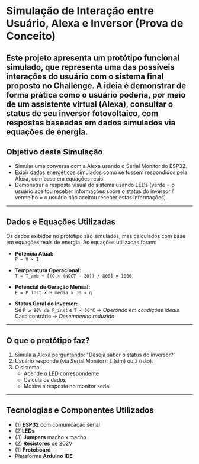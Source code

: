 # Simulação de Interação entre Usuário, Alexa e Inversor (Prova de Conceito)

Este projeto apresenta um protótipo funcional simulado, que representa uma das possíveis interações do usuário com o sistema final proposto no Challenge. A ideia é demonstrar de forma prática como o usuário poderia, por meio de um assistente virtual (Alexa), consultar o status de seu inversor fotovoltaico, com respostas baseadas em dados simulados via equações de energia.
---
## Objetivo desta Simulação

- Simular uma conversa com a Alexa usando o Serial Monitor do ESP32.
- Exibir dados energéticos simulados como se fossem respondidos pela Alexa, com base em equações reais.
- Demonstrar a resposta visual do sistema usando LEDs (verde = o usuário aceitou receber informações sobre o status do inversor / vermelho = o usuário não aceitou receber estas informações).
---
##  Dados e Equações Utilizadas

Os dados exibidos no protótipo são simulados, mas calculados com base em equações reais de energia. As equações utilizadas foram: 

- **Potência Atual:**  
  `P = V × I`

- **Temperatura Operacional:**  
  `T = T_amb + [(G × (NOCT - 20)) / 800] × 1000`

- **Potencial de Geração Mensal:**  
  `E = P_inst × H_média × 30 × η `

- **Status Geral do Inversor:**  
  Se `P ≥ 80% de P_inst` e `T < 60°C` → *Operando em condições ideais*  
  Caso contrário → *Desempenho reduzido*
---
##  O que o protótipo faz?

1. Simula a Alexa perguntando: "Deseja saber o status do inversor?"
2. Usuário responde (via Serial Monitor): `1` (sim) ou `2` (não).
3. O sistema:
   - Acende o LED correspondente
   - Calcula os dados
   - Mostra a resposta no monitor serial
---
## Tecnologias e Componentes Utilizados

-  (1) **ESP32** com comunicação serial
-  (2)**LEDs**
-  (3) **Jumpers** macho x macho
-  (2) **Resistores** de 202V
-  (1) **Protoboard**
-  Plataforma **Arduino IDE**
